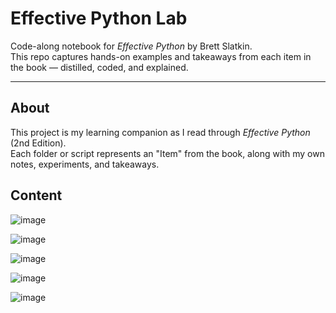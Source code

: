 # Effective Python Lab

Code-along notebook for _Effective Python_ by Brett Slatkin.  
This repo captures hands-on examples and takeaways from each item in the book — distilled, coded, and explained.

---

## About

This project is my learning companion as I read through _Effective Python_ (2nd Edition).  
Each folder or script represents an "Item" from the book, along with my own notes, experiments, and takeaways.

## Content
![image](https://github.com/user-attachments/assets/24f26078-3b33-492c-aa95-6aa8d3040660)

![image](https://github.com/user-attachments/assets/1c891e20-f7e3-493f-a369-0be2ea0516f9)

![image](https://github.com/user-attachments/assets/a10af13e-ef31-4d51-b0ad-28507accec3d)

![image](https://github.com/user-attachments/assets/20905f3d-57dd-4288-aa5d-5ab963263218)

![image](https://github.com/user-attachments/assets/f7a6ff93-2839-4945-9fad-1795538b0c99)


